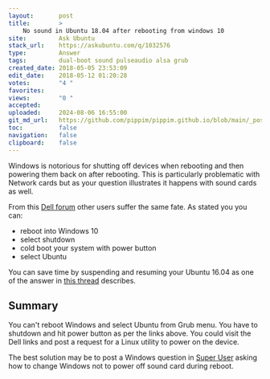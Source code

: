 ```yaml
---
layout:       post
title:        >
    No sound in Ubuntu 18.04 after rebooting from windows 10
site:         Ask Ubuntu
stack_url:    https://askubuntu.com/q/1032576
type:         Answer
tags:         dual-boot sound pulseaudio alsa grub
created_date: 2018-05-05 23:53:09
edit_date:    2018-05-12 01:20:28
votes:        "4 "
favorites:    
views:        "0 "
accepted:     
uploaded:     2024-08-06 16:55:00
git_md_url:   https://github.com/pippim/pippim.github.io/blob/main/_posts/2018/2018-05-05-No-sound-in-Ubuntu-18.04-after-rebooting-from-windows-10.md
toc:          false
navigation:   false
clipboard:    false
---
```


Windows is notorious for shutting off devices when rebooting and then powering them back on after rebooting. This is particularly problematic with Network cards but as your question illustrates it happens with sound cards as well.

From this [Dell forum][1] other users suffer the same fate. As stated you you can:

- reboot into Windows 10
- select shutdown
- cold boot your system with power button
- select Ubuntu

You can save time by suspending and resuming your Ubuntu 16.04 as one of the answer in [this thread][2] describes.

## Summary

You can't reboot Windows and select Ubuntu from Grub menu. You have to shutdown and hit power button as per the links above. You could visit the Dell links and post a request for a Linux utility to power on the device.

The best solution may be to post a Windows question in [Super User][3] asking how to change Windows not to power off sound card during reboot. 


  [1]: https://www.dell.com/community/Laptops-General/XPS-13-2015-Win10-Sound-breaks-after-wake-restart/td-p/4675699
  [2]: https://ubuntuforums.org/showthread.php?t=1660371&page=2
  [3]: https://superuser.com/
